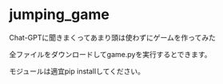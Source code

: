 # jumping_game
Chat-GPTに聞きまくってあまり頭は使わずにゲームを作ってみた

全ファイルをダウンロードしてgame.pyを実行するとできます。

モジュールは適宜pip installしてください。

